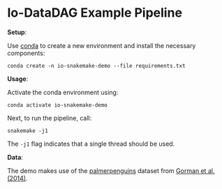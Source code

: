 Io-DataDAG Example Pipeline
===========================

**Setup**:

Use [conda](https://docs.conda.io/en/latest/) to create a new environment and install
the necessary components:

```
conda create -n io-snakemake-demo --file requirements.txt
```

**Usage**:

Activate the conda environment using:

```
conda activate io-snakemake-demo
```

Next, to run the pipeline, call:

```
snakemake -j1
```

The `-j1` flag indicates that a single thread should be used.

**Data**:

The demo makes use of the
[palmerpenguins](https://github.com/allisonhorst/palmerpenguins) dataset from 
[Gorman et al. (2014)](https://doi.org/10.1371/journal.pone.0090081).

